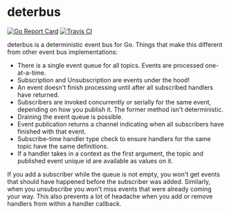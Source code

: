 # deterbus

[![Go Report Card](https://goreportcard.com/badge/github.com/erinpentecost/deterbus)](https://goreportcard.com/report/github.com/erinpentecost/deterbus)
[![Travis CI](https://travis-ci.org/erinpentecost/deterbus.svg?branch=master)](https://travis-ci.org/erinpentecost/deterbus.svg?branch=master)



deterbus is a deterministic event bus for Go. Things that make this different from other event bus implementations:

* There is a single event queue for all topics. Events are processed one-at-a-time.
* Subscription and Unsubscription are events under the hood!
* An event doesn't finish processing until after all subscribed handlers have returned.
* Subscribers are invoked concurrently or serially for the same event, depending on how you publish it. The former method isn't deterministic.
* Draining the event queue is possible.
* Event publication returns a channel indicating when all subscribers have finished with that event.
* Subscribe-time handler type check to ensure handlers for the same topic have the same definitions.
* If a handler takes in a context as the first argument, the topic and published event unique id are available as values on it.

If you add a subscriber while the queue is not empty, you won't get events that should have happened before the subscriber was added. Similarly, when you unsubscribe you won't miss events that were already coming your way. This also prevents a lot of headache when you add or remove handlers from within a handler callback.
